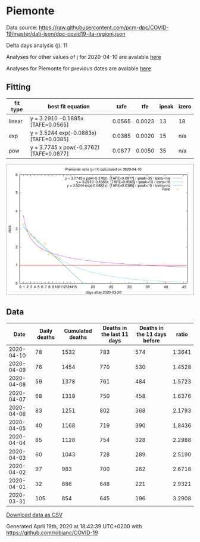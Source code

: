 # Piemonte

Data source: https://raw.githubusercontent.com/pcm-dpc/COVID-19/master/dati-json/dpc-covid19-ita-regioni.json

Delta days analysis (j): 11

Analyses for other values of j for 2020-04-10 are avalable [here](../2020-04-10/README.md)

Analyses for Piemonte for previous dates are avalable [here](../README.md)

## Fitting 
|fit type|best fit equation|tafe|tfe|ipeak|izero|
|-------|-----|--------|------|---|---|
|linear|y = 3.2910 -0.1885x  [TAFE=0.0565]|0.0565|0.0023|13|18|
|exp|y = 3.5244 exp(-0.0883x)  [TAFE=0.0385]|0.0385|0.0020|15|n/a|
|pow|y = 3.7745 x pow(-0.3762)  [TAFE=0.0877]|0.0877|0.0050|35|n/a|

![Plot](COVID-19_piemonte_j11_2020-04-10.png)

## Data
|Date|Daily deaths|Cumulated deaths|Deaths in the last 11 days|Deaths in the 11 days before|ratio|
|----|----------|-----------|-------|--------------------|-----|
|2020-04-10|78|1532|783|574|1.3641|
|2020-04-09|76|1454|770|530|1.4528|
|2020-04-08|59|1378|761|484|1.5723|
|2020-04-07|68|1319|750|458|1.6376|
|2020-04-06|83|1251|802|368|2.1793|
|2020-04-05|40|1168|719|390|1.8436|
|2020-04-04|85|1128|754|328|2.2988|
|2020-04-03|60|1043|728|289|2.5190|
|2020-04-02|97|983|700|262|2.6718|
|2020-04-01|32|886|648|221|2.9321|
|2020-03-31|105|854|645|196|3.2908|

[Download data as CSV](COVID-19_piemonte_j11_2020-04-10.csv)

Generated April 19th, 2020 at 18:42:39 UTC+0200 with https://github.com/robianc/COVID-19
